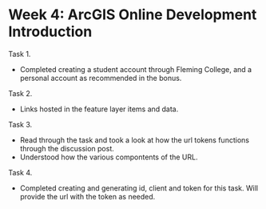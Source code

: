 # Week 4: ArcGIS Online Development Introduction

Task 1. 
- Completed creating a student account through Fleming College, and a personal account as recommended in the bonus. 

Task 2. 
- Links hosted in the feature layer items and data. 

Task 3. 
- Read through the task and took a look at how the url tokens functions through the discussion post.
- Understood how the various compontents of the URL. 

Task 4. 
- Completed creating and generating id, client and token for this task. Will provide the url with the token as needed. 
